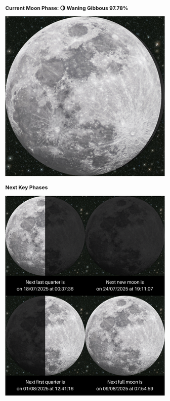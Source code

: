 ### Current Moon Phase: 🌖 Waning Gibbous 97.78%
![Moon Phase](moonphase.png)
### Next Key Phases
![Gallery](gallery.png)